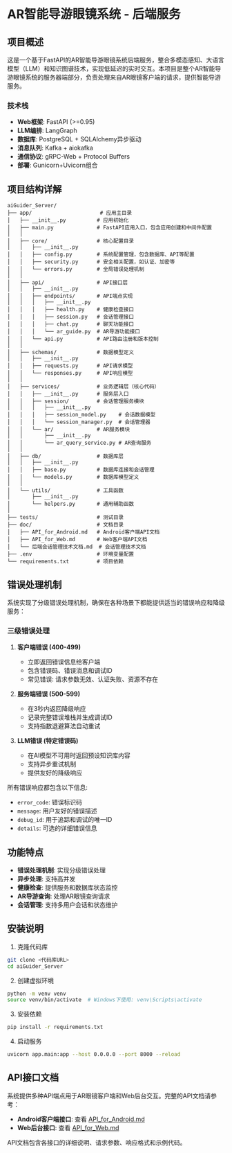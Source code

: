 # AR智能导游眼镜系统 - 后端服务

## 项目概述

这是一个基于FastAPI的AR智能导游眼镜系统后端服务，整合多模态感知、大语言模型（LLM）和知识图谱技术，实现低延迟的实时交互。本项目是整个AR智能导游眼镜系统的服务器端部分，负责处理来自AR眼镜客户端的请求，提供智能导游服务。

### 技术栈

- **Web框架**: FastAPI (>=0.95)
- **LLM编排**: LangGraph
- **数据库**: PostgreSQL + SQLAlchemy异步驱动
- **消息队列**: Kafka + aiokafka
- **通信协议**: gRPC-Web + Protocol Buffers
- **部署**: Gunicorn+Uvicorn组合

## 项目结构详解

```
aiGuider_Server/
├── app/                      # 应用主目录
│   ├── __init__.py          # 应用初始化
│   ├── main.py              # FastAPI应用入口，包含应用创建和中间件配置
│   │
│   ├── core/                # 核心配置目录
│   │   ├── __init__.py
│   │   ├── config.py        # 系统配置管理，包含数据库、API等配置
│   │   ├── security.py      # 安全相关配置，如认证、加密等
│   │   └── errors.py        # 全局错误处理机制
│   │
│   ├── api/                 # API接口层
│   │   ├── __init__.py
│   │   ├── endpoints/       # API端点实现
│   │   │   ├── __init__.py
│   │   │   ├── health.py    # 健康检查接口
│   │   │   ├── session.py   # 会话管理接口
│   │   │   ├── chat.py      # 聊天功能接口
│   │   │   └── ar_guide.py  # AR导游功能接口
│   │   └── api.py           # API路由注册和版本控制
│   │
│   ├── schemas/             # 数据模型定义
│   │   ├── __init__.py
│   │   ├── requests.py      # API请求模型
│   │   └── responses.py     # API响应模型
│   │
│   ├── services/            # 业务逻辑层（核心代码）
│   │   ├── __init__.py      # 服务层入口
│   │   ├── session/         # 会话管理服务模块
│   │   │   ├── __init__.py
│   │   │   ├── session_model.py    # 会话数据模型
│   │   │   └── session_manager.py  # 会话管理器
│   │   └── ar/              # AR服务模块
│   │       ├── __init__.py
│   │       └── ar_query_service.py # AR查询服务
│   │
│   ├── db/                  # 数据库层
│   │   ├── __init__.py
│   │   ├── base.py          # 数据库连接和会话管理
│   │   └── models.py        # 数据库模型定义
│   │
│   └── utils/               # 工具函数
│       ├── __init__.py
│       └── helpers.py       # 通用辅助函数
│
├── tests/                   # 测试目录
├── doc/                     # 文档目录
│   ├── API_for_Android.md   # Android客户端API文档
│   ├── API_for_Web.md       # Web客户端API文档
│   └── 后端会话管理技术文档.md  # 会话管理技术文档
├── .env                     # 环境变量配置
└── requirements.txt         # 项目依赖
```


## 错误处理机制

系统实现了分级错误处理机制，确保在各种场景下都能提供适当的错误响应和降级服务：

### 三级错误处理

1. **客户端错误 (400-499)**
   - 立即返回错误信息给客户端
   - 包含错误码、错误消息和调试ID
   - 常见错误: 请求参数无效、认证失败、资源不存在

2. **服务端错误 (500-599)**
   - 在3秒内返回降级响应
   - 记录完整错误堆栈并生成调试ID
   - 支持指数退避算法自动重试

3. **LLM错误 (特定错误码)**
   - 在AI模型不可用时返回预设知识库内容
   - 支持异步重试机制
   - 提供友好的降级响应

所有错误响应都包含以下信息:
- `error_code`: 错误标识码
- `message`: 用户友好的错误描述
- `debug_id`: 用于追踪和调试的唯一ID
- `details`: 可选的详细错误信息

## 功能特点

- **错误处理机制**: 实现分级错误处理
- **异步处理**: 支持高并发
- **健康检查**: 提供服务和数据库状态监控
- **AR导游查询**: 处理AR眼镜查询请求
- **会话管理**: 支持多用户会话和状态维护

## 安装说明

1. 克隆代码库
```bash
git clone <代码库URL>
cd aiGuider_Server
```

2. 创建虚拟环境
```bash
python -m venv venv
source venv/bin/activate  # Windows下使用: venv\Scripts\activate
```

3. 安装依赖
```bash
pip install -r requirements.txt
```

4. 启动服务
```bash
uvicorn app.main:app --host 0.0.0.0 --port 8000 --reload
```


## API接口文档

系统提供多种API端点用于AR眼镜客户端和Web后台交互。完整的API文档请参考：

- **Android客户端接口**: 查看 [API_for_Android.md](doc/API_for_Android.md)
- **Web后台接口**: 查看 [API_for_Web.md](doc/API_for_Web.md)

API文档包含各接口的详细说明、请求参数、响应格式和示例代码。